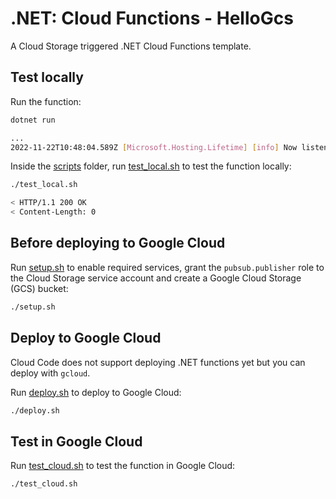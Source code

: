 # .NET: Cloud Functions - HelloGcs

A Cloud Storage triggered .NET Cloud Functions template.

## Test locally

Run the function:

```sh
dotnet run

...
2022-11-22T10:48:04.589Z [Microsoft.Hosting.Lifetime] [info] Now listening on: http://127.0.0.1:8080
```

Inside the [scripts](scripts) folder, run [test_local.sh](scripts/test.sh) to
test the function locally:

```sh
./test_local.sh

< HTTP/1.1 200 OK
< Content-Length: 0
```

## Before deploying to Google Cloud

Run [setup.sh](scripts/setup.sh) to enable required services, grant the
`pubsub.publisher` role to the Cloud Storage service account and create a Google
Cloud Storage (GCS) bucket:

```sh
./setup.sh
```

## Deploy to Google Cloud

Cloud Code does not support deploying .NET functions yet but you can deploy with
`gcloud`.

Run [deploy.sh](scripts/deploy.sh) to deploy to Google Cloud:

```sh
./deploy.sh
```

## Test in Google Cloud

Run [test_cloud.sh](scripts/test_cloud.sh) to test the function in Google Cloud:

```sh
./test_cloud.sh
```

